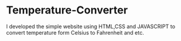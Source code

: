 # Temperature-Converter
I developed the simple website using HTML,CSS and JAVASCRIPT to convert  temperature form Celsius to Fahrenheit and etc.
